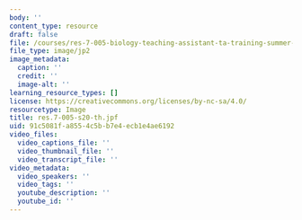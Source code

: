 ```yaml
---
body: ''
content_type: resource
draft: false
file: /courses/res-7-005-biology-teaching-assistant-ta-training-summer-2020/res7-005-s20-th.jpf
file_type: image/jp2
image_metadata:
  caption: ''
  credit: ''
  image-alt: ''
learning_resource_types: []
license: https://creativecommons.org/licenses/by-nc-sa/4.0/
resourcetype: Image
title: res.7-005-s20-th.jpf
uid: 91c5081f-a855-4c5b-b7e4-ecb1e4ae6192
video_files:
  video_captions_file: ''
  video_thumbnail_file: ''
  video_transcript_file: ''
video_metadata:
  video_speakers: ''
  video_tags: ''
  youtube_description: ''
  youtube_id: ''
---
```

